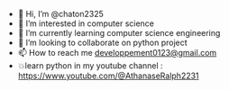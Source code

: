 - 👋 Hi, I’m @chaton2325
- 👀 I’m interested in computer science
- 🌱 I’m currently learning computer science engineering
- 💞️ I’m looking to collaborate on python project
- 📫 How to reach me developpement0123@gmail.com
- 💥learn python in my youtube channel : https://www.youtube.com/@AthanaseRalph2231

<!---
chaton2325/chaton2325 is a ✨ special ✨ repository because its `README.md` (this file) appears on your GitHub profile.
You can click the Preview link to take a look at your changes.
--->
